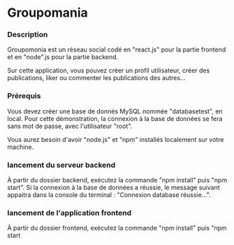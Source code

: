 # Groupomania

### Description

Groupomonia est un réseau social codé en "react.js" pour la partie frontend et en "node".js pour la partie backend.

Sur cette application, vous pouvez créer un profil utilisateur, créer des publications, liker ou commenter les publications des autres...

### Prérequis

Vous devez créer une base de donnés MySQL nommée "databasetest", en local. Pour cette démonstration, la connexion à la base de données se fera sans mot de passe, avec l'utilisateur "root".

Vous aurez besoin d'avoir "node.js" et "npm" installés localement sur votre machine.

### lancement du serveur backend

À partir du dossier backend, exécutez la commande "npm install" puis "npm start". Si la connexion à la base de données a réussie, le message suivant appaitra dans la console du terminal : "Connexion database réussie...".

### lancement de l'application frontend

À partir du dossier frontend, exécutez la commande "npm install" puis "npm start
